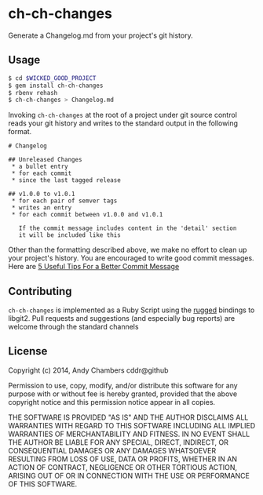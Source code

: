 

# ch-ch-changes

Generate a Changelog.md from your project's git history.

## Usage

```sh
$ cd $WICKED_GOOD_PROJECT
$ gem install ch-ch-changes
$ rbenv rehash
$ ch-ch-changes > Changelog.md
```

Invoking `ch-ch-changes` at the root of a project under git source control
reads your git history and writes to the standard output in the following
format.

```
# Changelog

## Unreleased Changes
 * a bullet entry
 * for each commit
 * since the last tagged release

## v1.0.0 to v1.0.1
 * for each pair of semver tags
 * writes an entry
 * for each commit between v1.0.0 and v1.0.1

   If the commit message includes content in the 'detail' section
   it will be included like this
```

Other than the formatting described above, we make no effort to clean up your
project's history. You are encouraged to write good commit messages. Here are
[5 Useful Tips For a Better Commit Message](http://robots.thoughtbot.com/5-useful-tips-for-a-better-commit-message)

## Contributing

`ch-ch-changes` is implemented as a Ruby Script using the [rugged](https://github.com/libgit2/rugged)
bindings to libgit2. Pull requests and suggestions (and especially bug reports) are welcome through the
standard channels

## License

Copyright (c) 2014, Andy Chambers cddr@github

Permission to use, copy, modify, and/or distribute this software for any purpose with or without fee is hereby granted, provided that the above copyright notice and this permission notice appear in all copies.

THE SOFTWARE IS PROVIDED "AS IS" AND THE AUTHOR DISCLAIMS ALL WARRANTIES WITH REGARD TO THIS SOFTWARE INCLUDING ALL IMPLIED WARRANTIES OF MERCHANTABILITY AND FITNESS. IN NO EVENT SHALL THE AUTHOR BE LIABLE FOR ANY SPECIAL, DIRECT, INDIRECT, OR CONSEQUENTIAL DAMAGES OR ANY DAMAGES WHATSOEVER RESULTING FROM LOSS OF USE, DATA OR PROFITS, WHETHER IN AN ACTION OF CONTRACT, NEGLIGENCE OR OTHER TORTIOUS ACTION, ARISING OUT OF OR IN CONNECTION WITH THE USE OR PERFORMANCE OF THIS SOFTWARE.